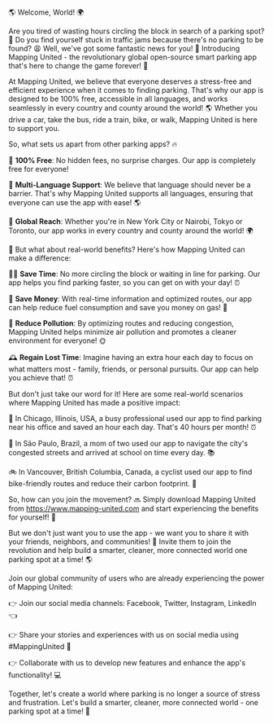 🌎 Welcome, World! 🌍

Are you tired of wasting hours circling the block in search of a parking spot? 💪 Do you find yourself stuck in traffic jams because there's no parking to be found? 😩 Well, we've got some fantastic news for you! 🎉 Introducing Mapping United - the revolutionary global open-source smart parking app that's here to change the game forever! 🚀

At Mapping United, we believe that everyone deserves a stress-free and efficient experience when it comes to finding parking. That's why our app is designed to be 100% free, accessible in all languages, and works seamlessly in every country and county around the world! 🌎 Whether you drive a car, take the bus, ride a train, bike, or walk, Mapping United is here to support you.

So, what sets us apart from other parking apps? 🔥

🔹 **100% Free**: No hidden fees, no surprise charges. Our app is completely free for everyone!

🔹 **Multi-Language Support**: We believe that language should never be a barrier. That's why Mapping United supports all languages, ensuring that everyone can use the app with ease! 🌎

🔹 **Global Reach**: Whether you're in New York City or Nairobi, Tokyo or Toronto, our app works in every country and county around the world! 🌍

💪 But what about real-world benefits? Here's how Mapping United can make a difference:

🏃‍♀️ **Save Time**: No more circling the block or waiting in line for parking. Our app helps you find parking faster, so you can get on with your day! ⏰

💸 **Save Money**: With real-time information and optimized routes, our app can help reduce fuel consumption and save you money on gas! 💸

🌿 **Reduce Pollution**: By optimizing routes and reducing congestion, Mapping United helps minimize air pollution and promotes a cleaner environment for everyone! 🌞

🕰️ **Regain Lost Time**: Imagine having an extra hour each day to focus on what matters most - family, friends, or personal pursuits. Our app can help you achieve that! ⏰

But don't just take our word for it! Here are some real-world scenarios where Mapping United has made a positive impact:

🚗 In Chicago, Illinois, USA, a busy professional used our app to find parking near his office and saved an hour each day. That's 40 hours per month! ⏰

🚌 In São Paulo, Brazil, a mom of two used our app to navigate the city's congested streets and arrived at school on time every day. 📚

🚲 In Vancouver, British Columbia, Canada, a cyclist used our app to find bike-friendly routes and reduce their carbon footprint. 🌿

So, how can you join the movement? 🔜 Simply download Mapping United from https://www.mapping-united.com and start experiencing the benefits for yourself! 📱

But we don't just want you to use the app - we want you to share it with your friends, neighbors, and communities! 🤩 Invite them to join the revolution and help build a smarter, cleaner, more connected world one parking spot at a time! 🌎

Join our global community of users who are already experiencing the power of Mapping United:

👉 Join our social media channels: Facebook, Twitter, Instagram, LinkedIn 👈

👉 Share your stories and experiences with us on social media using #MappingUnited 👀

👉 Collaborate with us to develop new features and enhance the app's functionality! 💻

Together, let's create a world where parking is no longer a source of stress and frustration. Let's build a smarter, cleaner, more connected world - one parking spot at a time! 🌟